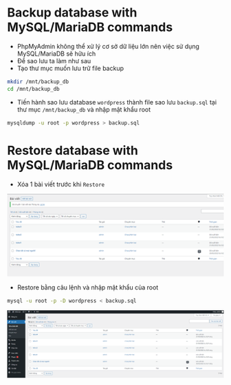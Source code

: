 # Backup database with MySQL/MariaDB commands
- PhpMyAdmin không thể xử lý cơ sở dữ liệu lớn nên việc sử dụng MySQL/MariaDB sẽ hữu ích
- Để sao lưu ta làm như sau
- Tạo thư mục muốn lưu trữ file backup
```sh
mkdir /mnt/backup_db
cd /mnt/backup_db
```

- Tiến hành sao lưu database `wordpress` thành file sao lưu `backup.sql` tại thư mục `/mnt/backup_db` và nhập mật khẩu root

```sh
mysqldump -u root -p wordpress > backup.sql
```

# Restore database with MySQL/MariaDB commands
- Xóa 1 bài viết trước khi `Restore`

![](./images/xoa1baiviet.png)

- Restore bằng câu lệnh và nhập mật khẩu của root

```sh
mysql -u root -p -D wordpress < backup.sql
```

![](./images/ktra.png)